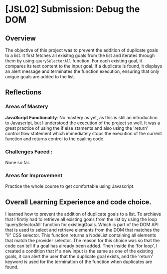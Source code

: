 # [JSL02] Submission: Debug the DOM

## Overview

The objective of this project was to prevent the addition of duplicate goals to a list. It first fetches all exisitng goals from the list and iterates through them by using `querySelectorAll` function. For each existing goal, it compares its text content to the input goal. If a duplicate is found, it displays an alert message and terminates the function execution, ensuring that only unigue goals are added to the list.

## Reflections

### Areas of Mastery

**JavaScript Functionality**:
No mastery as yet, as this is still an introduction to Javascript, but I understood the execution of the project so well. It was a great practice of using the if else staments and also using the 'return' control flow statement which immediately stops the execution of the current function and returns control to the caaling code.

### Challenges Faced :

None so far.

### Areas for Improvement

Practice the whole course to get comfortable using Javascript.

## Overall Learning Experience and code choice.

I learned how to prevent the addition of duplicate goals to a list. To archieve that I firstly had to retrieve all existing goals from the list by using the loop 'querySelectorAll' function for existingGoals. Which is part of the DOM API that is used to select and retrieve elements from the DOM that matches the "li" CSS selector. This function returns a NodeList containing all elements that match the provider selector. The reason for this choice was so that the code can tell if a goal has already been added. Then inside the 'for loop', I created a condition that if a new input is the same as one of the existing goals, it can alert the user that the duplicate goal exists, and the 'return' keyword is used for the termination of the function when duplicates are found.
